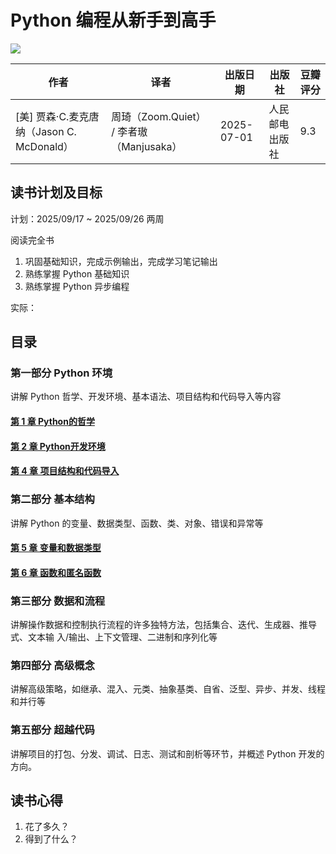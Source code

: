# Python 编程从新手到高手

![](https://img3.doubanio.com/view/subject/l/public/s35212767.jpg)

| 作者                                      | 译者                                     | 出版日期   | 出版社         | 豆瓣评分 |
| ----------------------------------------- | ---------------------------------------- | ---------- | -------------- | -------- |
| [美] 贾森·C.麦克唐纳（Jason C. McDonald） | 周琦（Zoom.Quiet） / 李者璈（Manjusaka） | 2025-07-01 | 人民邮电出版社 | 9.3      |

## 读书计划及目标

计划：2025/09/17 ~ 2025/09/26 两周

阅读完全书

1. 巩固基础知识，完成示例输出，完成学习笔记输出
2. 熟练掌握 Python 基础知识
3. 熟练掌握 Python 异步编程

实际：

## 目录

### 第一部分 Python 环境

讲解 Python 哲学、开发环境、基本语法、项目结构和代码导入等内容

#### [第 1 章 Python的哲学](./chapter-01/index.md)

#### [第 2 章 Python开发环境](./chapter-02/index.md)

#### [第 4 章 项目结构和代码导入](./chapter-04/index.md)

### 第二部分 基本结构

讲解 Python 的变量、数据类型、函数、类、对象、错误和异常等

#### [第 5 章 变量和数据类型](./chapter-05/index.md)

#### [第 6 章 函数和匿名函数](./chapter-06/index.md)

### 第三部分 数据和流程

讲解操作数据和控制执行流程的许多独特方法，包括集合、迭代、生成器、推导式、文本输
入/输出、上下文管理、二进制和序列化等

### 第四部分 高级概念

讲解高级策略，如继承、混入、元类、抽象基类、自省、泛型、异步、并发、线程和并行等

### 第五部分 超越代码

讲解项目的打包、分发、调试、日志、测试和剖析等环节，并概述 Python 开发的方向。

## 读书心得

1. 花了多久？
2. 得到了什么？
